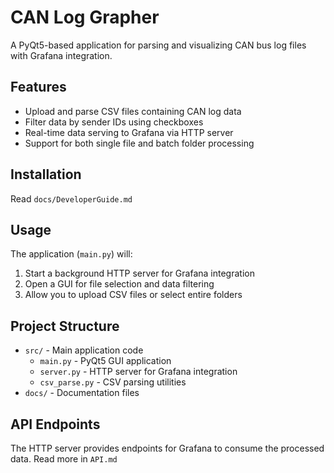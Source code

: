 # CAN Log Grapher

A PyQt5-based application for parsing and visualizing CAN bus log files with Grafana integration.

## Features

- Upload and parse CSV files containing CAN log data
- Filter data by sender IDs using checkboxes
- Real-time data serving to Grafana via HTTP server
- Support for both single file and batch folder processing

## Installation

Read `docs/DeveloperGuide.md`

## Usage

The application (`main.py`) will:
1. Start a background HTTP server for Grafana integration
2. Open a GUI for file selection and data filtering
3. Allow you to upload CSV files or select entire folders

## Project Structure

- `src/` - Main application code
  - `main.py` - PyQt5 GUI application
  - `server.py` - HTTP server for Grafana integration
  - `csv_parse.py` - CSV parsing utilities
- `docs/` - Documentation files

## API Endpoints

The HTTP server provides endpoints for Grafana to consume the processed data. Read more in `API.md`